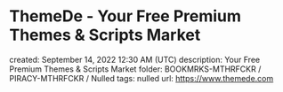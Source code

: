 # ThemeDe - Your Free Premium Themes & Scripts Market

created: September 14, 2022 12:30 AM (UTC)
description: Your Free Premium Themes & Scripts Market
folder: BOOKMRKS-MTHRFCKR / PIRACY-MTHRFCKR / Nulled
tags: nulled
url: https://www.themede.com